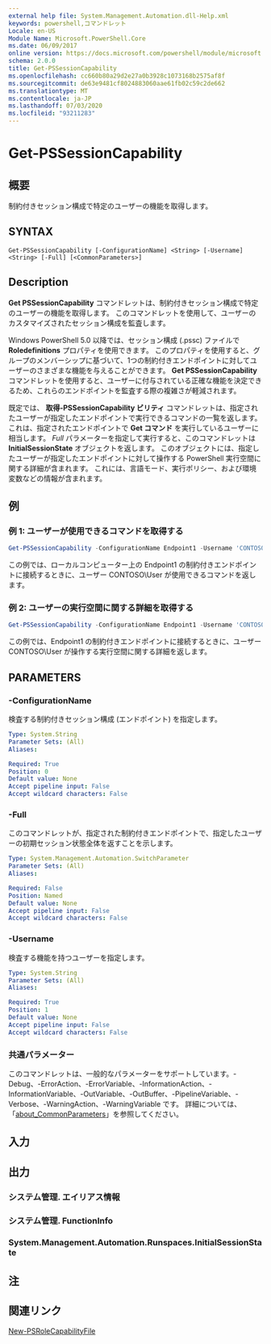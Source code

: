 ```yaml
---
external help file: System.Management.Automation.dll-Help.xml
keywords: powershell,コマンドレット
Locale: en-US
Module Name: Microsoft.PowerShell.Core
ms.date: 06/09/2017
online version: https://docs.microsoft.com/powershell/module/microsoft.powershell.core/get-pssessioncapability?view=powershell-7&WT.mc_id=ps-gethelp
schema: 2.0.0
title: Get-PSSessionCapability
ms.openlocfilehash: cc660b80a29d2e27a0b3928c1073168b2575af8f
ms.sourcegitcommit: de63e9481cf8024883060aae61fb02c59c2de662
ms.translationtype: MT
ms.contentlocale: ja-JP
ms.lasthandoff: 07/03/2020
ms.locfileid: "93211283"
---
```

# Get-PSSessionCapability

## 概要
制約付きセッション構成で特定のユーザーの機能を取得します。

## SYNTAX

```
Get-PSSessionCapability [-ConfigurationName] <String> [-Username] <String> [-Full] [<CommonParameters>]
```

## Description

**Get PSSessionCapability** コマンドレットは、制約付きセッション構成で特定のユーザーの機能を取得します。
このコマンドレットを使用して、ユーザーのカスタマイズされたセッション構成を監査します。

Windows PowerShell 5.0 以降では、セッション構成 (.pssc) ファイルで **Roledefinitions** プロパティを使用できます。
このプロパティを使用すると、グループのメンバーシップに基づいて、1つの制約付きエンドポイントに対してユーザーのさまざまな機能を与えることができます。
**Get PSSessionCapability** コマンドレットを使用すると、ユーザーに付与されている正確な機能を決定できるため、これらのエンドポイントを監査する際の複雑さが軽減されます。

既定では、 **取得-PSSessionCapability ビリティ** コマンドレットは、指定されたユーザーが指定したエンドポイントで実行できるコマンドの一覧を返します。
これは、指定されたエンドポイントで **Get コマンド** を実行しているユーザーに相当します。
*Full* パラメーターを指定して実行すると、このコマンドレットは **InitialSessionState** オブジェクトを返します。
このオブジェクトには、指定したユーザーが指定したエンドポイントに対して操作する PowerShell 実行空間に関する詳細が含まれます。
これには、言語モード、実行ポリシー、および環境変数などの情報が含まれます。

## 例

### 例 1: ユーザーが使用できるコマンドを取得する

```powershell
Get-PSSessionCapability -ConfigurationName Endpoint1 -Username 'CONTOSO\User'
```

この例では、ローカルコンピューター上の Endpoint1 の制約付きエンドポイントに接続するときに、ユーザー CONTOSO\User が使用できるコマンドを返します。

### 例 2: ユーザーの実行空間に関する詳細を取得する

```powershell
Get-PSSessionCapability -ConfigurationName Endpoint1 -Username 'CONTOSO\User' -Full
```

この例では、Endpoint1 の制約付きエンドポイントに接続するときに、ユーザー CONTOSO\User が操作する実行空間に関する詳細を返します。

## PARAMETERS

### -ConfigurationName

検査する制約付きセッション構成 (エンドポイント) を指定します。

```yaml
Type: System.String
Parameter Sets: (All)
Aliases:

Required: True
Position: 0
Default value: None
Accept pipeline input: False
Accept wildcard characters: False
```

### -Full

このコマンドレットが、指定された制約付きエンドポイントで、指定したユーザーの初期セッション状態全体を返すことを示します。

```yaml
Type: System.Management.Automation.SwitchParameter
Parameter Sets: (All)
Aliases:

Required: False
Position: Named
Default value: None
Accept pipeline input: False
Accept wildcard characters: False
```

### -Username

検査する機能を持つユーザーを指定します。

```yaml
Type: System.String
Parameter Sets: (All)
Aliases:

Required: True
Position: 1
Default value: None
Accept pipeline input: False
Accept wildcard characters: False
```

### 共通パラメーター

このコマンドレットは、一般的なパラメーターをサポートしています。-Debug、-ErrorAction、-ErrorVariable、-InformationAction、-InformationVariable、-OutVariable、-OutBuffer、-PipelineVariable、-Verbose、-WarningAction、-WarningVariable です。 詳細については、「[about_CommonParameters](https://go.microsoft.com/fwlink/?LinkID=113216)」を参照してください。

## 入力

## 出力

### システム管理. エイリアス情報

### システム管理. FunctionInfo

### System.Management.Automation.Runspaces.InitialSessionState

## 注

## 関連リンク

[New-PSRoleCapabilityFile](New-PSRoleCapabilityFile.md)
